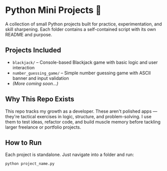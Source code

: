 # Python Mini Projects 🧪

A collection of small Python projects built for practice, experimentation, and skill sharpening. Each folder contains a self-contained script with its own README and purpose.

## Projects Included

- `blackjack/` – Console-based Blackjack game with basic logic and user interaction
- `number_guessing_game/` – Simple number guessing game with ASCII banner and input validation
- *(More coming soon...)*

## Why This Repo Exists

This repo tracks my growth as a developer. These aren't polished apps — they're tactical exercises in logic, structure, and problem-solving. I use them to test ideas, refactor code, and build muscle memory before tackling larger freelance or portfolio projects.

## How to Run

Each project is standalone. Just navigate into a folder and run:

```bash
python project_name.py
```